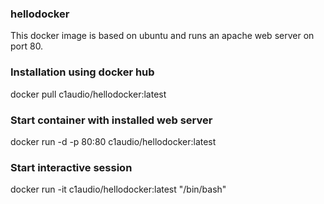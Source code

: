 ### hellodocker
This docker image is based on ubuntu and runs an apache web server on port 80.

### Installation using docker hub
docker pull c1audio/hellodocker:latest

### Start container with installed web server 
docker run -d -p 80:80 c1audio/hellodocker:latest

### Start interactive session
docker run -it c1audio/hellodocker:latest "/bin/bash"
